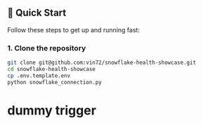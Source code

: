 ## 🚀 Quick Start

Follow these steps to get up and running fast:

### 1. Clone the repository

```bash
git clone git@github.com:vin72/snowflake-health-showcase.git
cd snowflake-health-showcase
cp .env.template.env
python snowflake_connection.py
```
# dummy trigger
